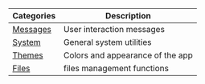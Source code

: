 | Categories  | Description |
| ------------- | ------------- |
| [Messages](Messages_functions)  | User interaction messages |
| [System](System_functions)  | General system utilities  |
| [Themes](Themes_functions)  | Colors and appearance of the app  |
| [Files](Files_functions)  | files management functions  |